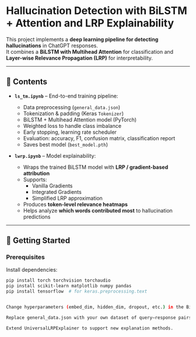 # Hallucination Detection with BiLSTM + Attention and LRP Explainability

This project implements a **deep learning pipeline for detecting hallucinations** in ChatGPT responses.  
It combines a **BiLSTM with Multihead Attention** for classification and **Layer-wise Relevance Propagation (LRP)** for interpretability.

---

## 📂 Contents

- **`ls_tm.ipynb`** – End-to-end training pipeline:
  - Data preprocessing (`general_data.json`)
  - Tokenization & padding (Keras `Tokenizer`)
  - BiLSTM + Multihead Attention model (PyTorch)
  - Weighted loss to handle class imbalance
  - Early stopping, learning rate scheduler
  - Evaluation: accuracy, F1, confusion matrix, classification report
  - Saves best model (`best_model.pth`)

- **`lwrp.ipynb`** – Model explainability:
  - Wraps the trained BiLSTM model with **LRP / gradient-based attribution**
  - Supports:
    - Vanilla Gradients
    - Integrated Gradients
    - Simplified LRP approximation
  - Produces **token-level relevance heatmaps**
  - Helps analyze **which words contributed most** to hallucination predictions

---

## 🚀 Getting Started

### Prerequisites
Install dependencies:

```bash
pip install torch torchvision torchaudio
pip install scikit-learn matplotlib numpy pandas
pip install tensorflow  # for keras.preprocessing.text


Change hyperparameters (embed_dim, hidden_dim, dropout, etc.) in the BiLSTM model.

Replace general_data.json with your own dataset of query–response pairs.

Extend UniversalLRPExplainer to support new explanation methods.
